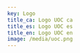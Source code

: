 ```yaml
---
key: Logo
title_ca: Logo UOC ca
title_es: Logo UOC es
title_en: Logo UOC en
image: /media/uoc.png
---
```


